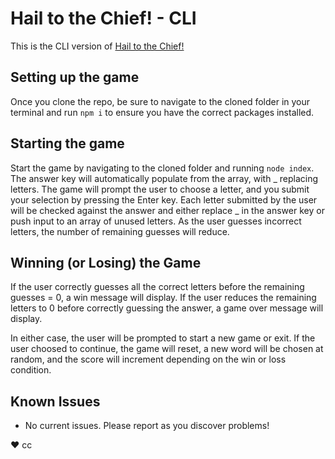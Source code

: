 # Hail to the Chief! - CLI
This is the CLI version of [Hail to the Chief!](https://crcass.github.io/hail/)

## Setting up the game
Once you clone the repo, be sure to navigate to the cloned folder in your terminal and run `npm i` to ensure you have the correct packages installed.

## Starting the game
Start the game by navigating to the cloned folder and running `node index`.
The answer key will automatically populate from the array, with _ replacing letters.
The game will prompt the user to choose a letter, and you submit your selection by pressing the Enter key.
Each letter submitted by the user will be checked against the answer and either replace _ in the answer key or push input to an array of unused letters.
As the user guesses incorrect letters, the number of remaining guesses will reduce.

## Winning (or Losing) the Game
If the user correctly guesses all the correct letters before the remaining guesses = 0, a win message will display.
If the user reduces the remaining letters to 0 before correctly guessing the answer, a game over message will display.

In either case, the user will be prompted to start a new game or exit. If the user choosed to continue, the game will reset, a new word will be chosen at random, and the score will increment depending on the win or loss condition.

## Known Issues
* No current issues. Please report as you discover problems!

♥︎ cc
